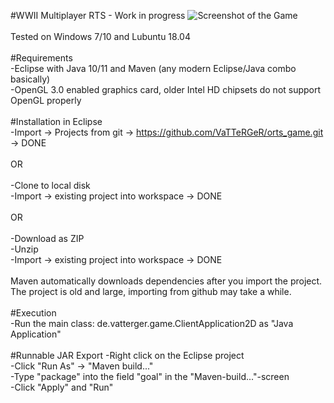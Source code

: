 #WWII Multiplayer RTS - Work in progress
<img src="http://i.imgur.com/eG9LGCF.png" alt="Screenshot of the Game"><br><br>
Tested on Windows 7/10 and Lubuntu 18.04<br><br>
#Requirements<br>
-Eclipse with Java 10/11 and Maven (any modern Eclipse/Java combo basically)<br>
-OpenGL 3.0 enabled graphics card, older Intel HD chipsets do not support OpenGL properly<br><br>
#Installation in Eclipse<br>
-Import -> Projects from git -> https://github.com/VaTTeRGeR/orts_game.git -> DONE<br><br>
OR<br><br>
-Clone to local disk<br>
-Import -> existing project into workspace -> DONE<br><br>
OR<br><br>
-Download as ZIP<br>
-Unzip<br>
-Import -> existing project into workspace -> DONE<br><br>
Maven automatically downloads dependencies after you import the project.<br>
The project is old and large, importing from github may take a while.<br><br>
#Execution<br>
-Run the main class: de.vatterger.game.ClientApplication2D as "Java Application"<br><br>
#Runnable JAR Export
-Right click on the Eclipse project<br>
-Click "Run As" -> "Maven build..."<br>
-Type "package" into the field "goal" in the "Maven-build..."-screen<br>
-Click "Apply" and "Run"
